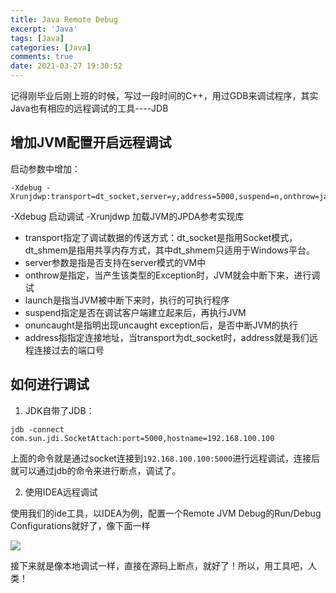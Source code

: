 ```yaml
---
title: Java Remote Debug
excerpt: 'Java'
tags: [Java]
categories: [Java]
comments: true
date: 2021-03-27 19:30:52
---
```


记得刚毕业后刚上班的时候，写过一段时间的C++，用过GDB来调试程序，其实Java也有相应的远程调试的工具----JDB

## 增加JVM配置开启远程调试

启动参数中增加：

```
-Xdebug -Xrunjdwp:transport=dt_socket,server=y,address=5000,suspend=n,onthrow=java.io.IOExpection,launch=/sbin/echo
```

-Xdebug 启动调试
-Xrunjdwp 加载JVM的JPDA参考实现库


- transport指定了调试数据的传送方式：dt_socket是指用Socket模式，dt_shmem是指用共享内存方式，其中dt_shmem只适用于Windows平台。
- server参数是指是否支持在server模式的VM中
- onthrow是指定，当产生该类型的Exception时，JVM就会中断下来，进行调试
- launch是指当JVM被中断下来时，执行的可执行程序
- suspend指定是否在调试客户端建立起来后，再执行JVM
- onuncaught是指明出现uncaught exception后，是否中断JVM的执行
- address指指定连接地址，当transport为dt_socket时，address就是我们远程连接过去的端口号

## 如何进行调试

1. JDK自带了JDB：

```console
jdb -connect com.sun.jdi.SocketAttach:port=5000,hostname=192.168.100.100
```

上面的命令就是通过socket连接到`192.168.100.100:5000`进行远程调试，连接后就可以通过jdb的命令来进行断点，调试了。


2. 使用IDEA远程调试


使用我们的ide工具，以IDEA为例，配置一个Remote JVM Debug的Run/Debug Configurations就好了，像下面一样

<img src="idea_remote_debug.png">

接下来就是像本地调试一样，直接在源码上断点，就好了！所以，用工具吧，人类！